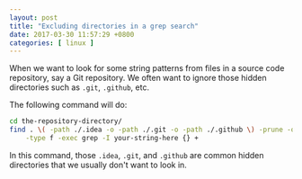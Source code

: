 ```yaml
---
layout: post
title: "Excluding directories in a grep search"
date: 2017-03-30 11:57:29 +0800
categories: [ linux ]
---
```


When we want to look for some string patterns from files in a source code repository,
say a Git repository.
We often want to ignore those hidden directories such as `.git`, `.github`, etc.

<!-- more -->

The following command will do:

``` bash
cd the-repository-directory/
find . \( -path ./.idea -o -path ./.git -o -path ./.github \) -prune -o \
    -type f -exec grep -I your-string-here {} +
```

In this command, those `.idea`, `.git`, and `.github` are common hidden directories
that we usually don't want to look in.

